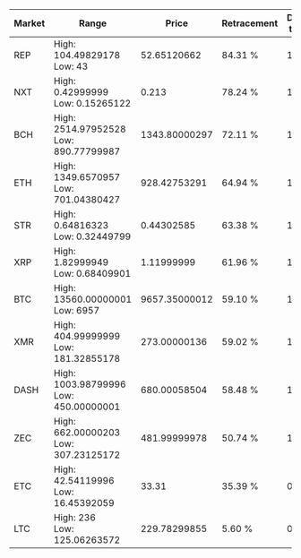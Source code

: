 | Market | Range | Price| Retracement | Doubles to 50% |
| --- | --- | --- | --- | --- |
| REP | High: 104.49829178<br />Low: 43 | 52.65120662 | 84.31 % | 1.40 |
| NXT | High: 0.42999999<br />Low: 0.15265122 | 0.213 | 78.24 % | 1.37 |
| BCH | High: 2514.97952528<br />Low: 890.77799987 | 1343.80000297 | 72.11 % | 1.27 |
| ETH | High: 1349.6570957<br />Low: 701.04380427 | 928.42753291 | 64.94 % | 1.10 |
| STR | High: 0.64816323<br />Low: 0.32449799 | 0.44302585 | 63.38 % | 1.10 |
| XRP | High: 1.82999949<br />Low: 0.68409901 | 1.11999999 | 61.96 % | 1.12 |
| BTC | High: 13560.00000001<br />Low: 6957 | 9657.35000012 | 59.10 % | 1.06 |
| XMR | High: 404.99999999<br />Low: 181.32855178 | 273.00000136 | 59.02 % | 1.07 |
| DASH | High: 1003.98799996<br />Low: 450.00000001 | 680.00058504 | 58.48 % | 1.07 |
| ZEC | High: 662.00000203<br />Low: 307.23125172 | 481.99999978 | 50.74 % | 1.01 |
| ETC | High: 42.54119996<br />Low: 16.45392059 | 33.31 | 35.39 % | 0.00 |
| LTC | High: 236<br />Low: 125.06263572 | 229.78299855 | 5.60 % | 0.00 |
